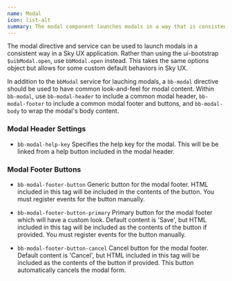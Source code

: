 ```yaml
---
name: Modal
icon: list-alt
summary: The modal component launches modals in a way that is consistent with Sky UX applications.
---
```


The modal directive and service can be used to launch modals in a consistent way in a Sky UX application. Rather than using the ui-bootstrap `$uibModal.open`, use `bbModal.open` instead. This takes the same options object but allows for some custom default behaviors in Sky UX.

In addition to the `bbModal` service for lauching modals, a `bb-modal` directive should be used to have common look-and-feel for modal content. Within `bb-modal`, use `bb-modal-header` to include a common modal header, `bb-modal-footer` to include a common modal footer and buttons, and `bb-modal-body` to wrap the modal's body content.

### Modal Header Settings ###

 - `bb-modal-help-key` Specifies the help key for the modal. This will be be linked from a help button included in the modal header.

### Modal Footer Buttons ##

 - `bb-modal-footer-button` Generic button for the modal footer. HTML included in this tag will be included in the contents of the button. You must register events for the button manually.

 - `bb-modal-footer-button-primary` Primary button for the modal footer which will have a custom look.  Default content is 'Save', but HTML included in this tag will be included as the contents of the button if provided. You must register events for the button manually.

 - `bb-modal-footer-button-cancel` Cancel button for the modal footer. Default content is 'Cancel', but HTML included in this tag will be included as the contents of the button if provided. This button automatically cancels the modal form.